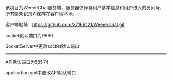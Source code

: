 该项目为WeeeeChat服务端，服务器仅保存用户基本信息和用户进入的房间号，所有聊天记录均保存在客户端本地。

客户端地址：https://github.com/37166121/WeeeeChat.git

socket默认端口为9999

SocketServer中更改socket默认端口

---

API默认端口为58574

application.yml中更改API默认端口